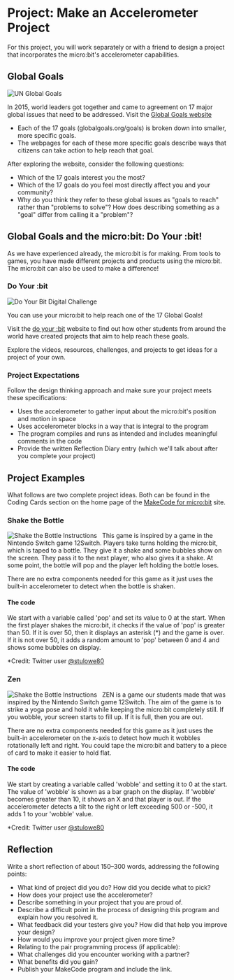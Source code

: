# Project: Make an Accelerometer Project

For this project, you will work separately or with a friend to design a project that incorporates the micro:bit's accelerometer capabilities.

## Global Goals

![UN Global Goals](/static/courses/csintro/accelerometer/global.png)

In 2015, world leaders got together and came to agreement on 17 major global issues that need to be addressed. Visit the [Global Goals website](https://www.globalgoals.org)

- Each of the 17 goals (globalgoals.org/goals) is broken down into smaller, more specific goals.
- The webpages for each of these more specific goals describe ways that citizens can take action to help reach that goal.

After exploring the website, consider the following questions:

- Which of the 17 goals interest you the most?
- Which of the 17 goals do you feel most directly affect you and your community?
- Why do you think they refer to these global issues as "goals to reach" rather than "problems to solve"? How does describing something as a "goal" differ from calling it a "problem"?

## Global Goals and the micro:bit: Do Your :bit!

As we have experienced already, the micro:bit is for making. From tools to games, you have made different projects and products using the micro:bit. The micro:bit can also be used to make a difference!

### Do Your :bit

![Do Your Bit Digital Challenge](/static/courses/csintro/accelerometer/bit.png)

You can use your micro:bit to help reach one of the 17 Global Goals!

Visit the [do your :bit](https://microbit.org/projects/do-your-bit) website to find out how other students from around the world have created projects that aim to help reach these goals.

Explore the videos, resources, challenges, and projects to get ideas for a project of your own.

### Project Expectations

Follow the design thinking approach and make sure your project meets these specifications: 

- Uses the accelerometer to gather input about the micro:bit's position and motion in space
- Uses accelerometer blocks in a way that is integral to the program
- The program compiles and runs as intended and includes meaningful comments in the code
- Provide the written Reflection Diary entry (which we'll talk about after you complete your project)

## Project Examples

What follows are two complete project ideas. 
Both can be found in the Coding Cards section on the home page of the [MakeCode for micro:bit](makecode.microbit.org) site.

### Shake the Bottle

![Shake the Bottle Instructions](/static/courses/csintro/accelerometer/shake.png)
 
This game is inspired by a game in the Nintendo Switch game 12Switch. Players take turns holding the micro:bit, which is taped to a bottle. They give it a shake and some bubbles show on the screen. They pass it to the next player, who also gives it a shake. At some point, the bottle will pop and the player left holding the bottle loses.

There are no extra components needed for this game as it just uses the built-in accelerometer to detect when the bottle is shaken.

#### The code

We start with a variable called 'pop' and set its value to 0 at the start. When the first player shakes the micro:bit, it checks if the value of 'pop' is greater than 50. If it is over 50, then it displays an asterisk (*) and the game is over. If it is not over 50, it adds a random amount to 'pop' between 0 and 4 and shows some bubbles on display.

\*Credit: Twitter user [@stulowe80](https://twitter.com/stulowe80)

### Zen

![Shake the Bottle Instructions](/static/courses/csintro/accelerometer/shake.png)
 
ZEN is a game our students made that was inspired by the Nintendo Switch game 12Switch. The aim of the game is to strike a yoga pose and hold it while keeping the micro:bit completely still. If you wobble, your screen starts to fill up. If it is full, then you are out.

There are no extra components needed for this game as it just uses the built-in accelerometer on the x-axis to detect how much it wobbles rotationally left and right. You could tape the micro:bit and battery to a piece of card to make it easier to hold flat.


#### The code

We start by creating a variable called 'wobble' and setting it to 0 at the start. The value of 'wobble' is shown as a bar graph on the display. If 'wobble' becomes greater than 10, it shows an X and that player is out. If the accelerometer detects a tilt to the right or left exceeding 500 or -500, it adds 1 to your 'wobble' value.

\*Credit: Twitter user [@stulowe80](https://twitter.com/stulowe80)

## Reflection

Write a short reflection of about 150–300 words, addressing the following points:

* What kind of project did you do? How did you decide what to pick?
* How does your project use the accelerometer?
* Describe something in your project that you are proud of.
* Describe a difficult point in the process of designing this program and explain how you resolved it.
* What feedback did your testers give you? How did that help you improve your design?
* How would you improve your project given more time?
* Relating to the pair programming process (if applicable):
* What challenges did you encounter working with a partner?
* What benefits did you gain?
* Publish your MakeCode program and include the link.
